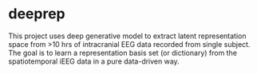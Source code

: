# deeprep
This project uses deep generative model to extract latent representation space from >10 hrs of intracranial EEG data recorded from single subject.
The goal is to learn a representation basis set (or dictionary) from the spatiotemporal iEEG data in a pure data-driven way.
